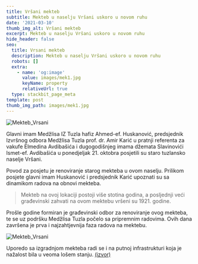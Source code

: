 ```yaml
---
title: Vršani mekteb
subtitle: Mekteb u naselju Vršani uskoro u novom ruhu
date: '2021-03-10'
thumb_img_alt: Vršani mekteb
excerpt: Mekteb u naselju Vršani uskoro u novom ruhu
hide_header: false
seo:
  title: Vrsani mekteb
  description: Mekteb u naselju Vršani uskoro u novom ruhu
  robots: []
  extra:
    - name: 'og:image'
      value: images/mek1.jpg
      keyName: property
      relativeUrl: true
  type: stackbit_page_meta
template: post
thumb_img_path: images/mek1.jpg
---
```

![Mekteb_Vrsani](/images/mek1.jpg)

Glavni imam Medžlisa IZ Tuzla hafiz Ahmed-ef. Huskanović, predsjednik
Izvršnog odbora Medžlisa Tuzla prof. dr. Amir Karić u pratnji referenta
za vakufe Elmedina Avdibašića i dugogodišnjeg imama džemata Slavinovići
Ismet-ef. Avdibašića u ponedjeljak 21. oktobra posjetili su staro
tuzlansko naselje Vršani.

Povod za posjetu je renoviranje starog mekteba u ovom naselju.
Prilikom posjete glavni imam Huskanović i predsjednik Karić upoznati su
sa dinamikom radova na obnovi mekteba.

> Mekteb na ovoj lokaciji postoji više stotina godina, a posljednji veći
> građevinski zahvati na ovom mektebu vršeni su 1921. godine.

Prošle godine formiran je građevinski odbor za renoviranje ovog
mekteba, te se uz podršku Medžlisa Tuzla počelo sa pripremnim radovima.
Ovih dana završena je prva i najzahtjevnija faza radova na mektebu.

![Mekteb_Vrsani](/images/mek2.jpg)

Uporedo sa izgradnjom mekteba radi se i na putnoj infrastrukturi koja je
nažalost bila u veoma lošem stanju.
<a href="https://muftijstvotz.ba/tuzla-mekteb-u-naselju-vrsani-uskoro-u-novom-ruhu/">(izvor)</a>
